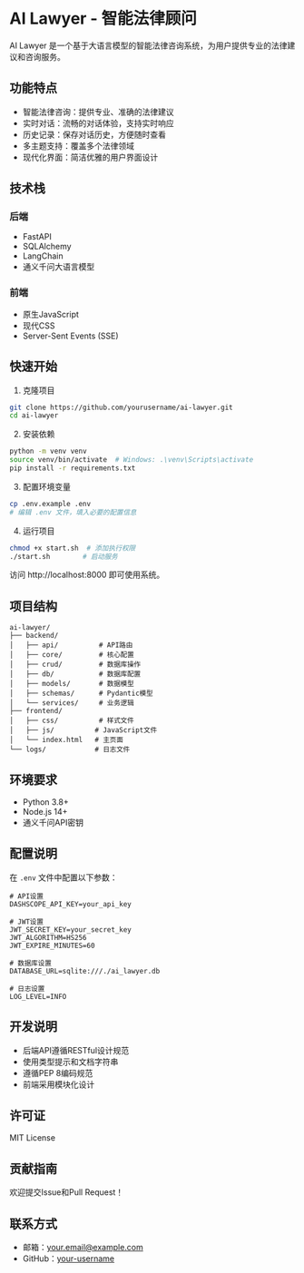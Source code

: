 # AI Lawyer - 智能法律顾问

AI Lawyer 是一个基于大语言模型的智能法律咨询系统，为用户提供专业的法律建议和咨询服务。

## 功能特点

- 智能法律咨询：提供专业、准确的法律建议
- 实时对话：流畅的对话体验，支持实时响应
- 历史记录：保存对话历史，方便随时查看
- 多主题支持：覆盖多个法律领域
- 现代化界面：简洁优雅的用户界面设计

## 技术栈

### 后端
- FastAPI
- SQLAlchemy
- LangChain
- 通义千问大语言模型

### 前端
- 原生JavaScript
- 现代CSS
- Server-Sent Events (SSE)

## 快速开始

1. 克隆项目
```bash
git clone https://github.com/yourusername/ai-lawyer.git
cd ai-lawyer
```

2. 安装依赖
```bash
python -m venv venv
source venv/bin/activate  # Windows: .\venv\Scripts\activate
pip install -r requirements.txt
```

3. 配置环境变量
```bash
cp .env.example .env
# 编辑 .env 文件，填入必要的配置信息
```

4. 运行项目
```bash
chmod +x start.sh  # 添加执行权限
./start.sh        # 启动服务
```

访问 http://localhost:8000 即可使用系统。

## 项目结构

```
ai-lawyer/
├── backend/
│   ├── api/          # API路由
│   ├── core/         # 核心配置
│   ├── crud/         # 数据库操作
│   ├── db/           # 数据库配置
│   ├── models/       # 数据模型
│   ├── schemas/      # Pydantic模型
│   └── services/     # 业务逻辑
├── frontend/
│   ├── css/          # 样式文件
│   ├── js/          # JavaScript文件
│   └── index.html   # 主页面
└── logs/            # 日志文件
```

## 环境要求

- Python 3.8+
- Node.js 14+
- 通义千问API密钥

## 配置说明

在 `.env` 文件中配置以下参数：

```env
# API设置
DASHSCOPE_API_KEY=your_api_key

# JWT设置
JWT_SECRET_KEY=your_secret_key
JWT_ALGORITHM=HS256
JWT_EXPIRE_MINUTES=60

# 数据库设置
DATABASE_URL=sqlite:///./ai_lawyer.db

# 日志设置
LOG_LEVEL=INFO
```

## 开发说明

- 后端API遵循RESTful设计规范
- 使用类型提示和文档字符串
- 遵循PEP 8编码规范
- 前端采用模块化设计

## 许可证

MIT License

## 贡献指南

欢迎提交Issue和Pull Request！

## 联系方式

- 邮箱：your.email@example.com
- GitHub：[your-username](https://github.com/your-username)
